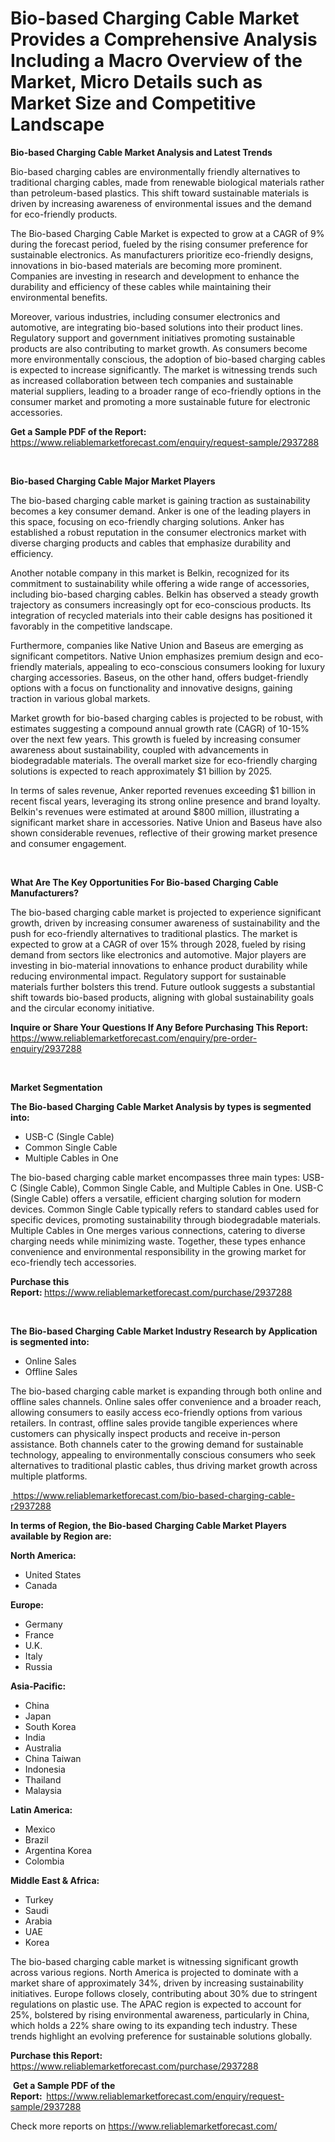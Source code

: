 <p><h1>Bio-based Charging Cable Market Provides a Comprehensive Analysis Including a Macro Overview of the Market, Micro Details such as Market Size and Competitive Landscape</h1></p><p><strong>Bio-based Charging Cable Market Analysis and Latest Trends</strong></p>
<p><p>Bio-based charging cables are environmentally friendly alternatives to traditional charging cables, made from renewable biological materials rather than petroleum-based plastics. This shift toward sustainable materials is driven by increasing awareness of environmental issues and the demand for eco-friendly products.</p><p>The Bio-based Charging Cable Market is expected to grow at a CAGR of 9% during the forecast period, fueled by the rising consumer preference for sustainable electronics. As manufacturers prioritize eco-friendly designs, innovations in bio-based materials are becoming more prominent. Companies are investing in research and development to enhance the durability and efficiency of these cables while maintaining their environmental benefits.</p><p>Moreover, various industries, including consumer electronics and automotive, are integrating bio-based solutions into their product lines. Regulatory support and government initiatives promoting sustainable products are also contributing to market growth. As consumers become more environmentally conscious, the adoption of bio-based charging cables is expected to increase significantly. The market is witnessing trends such as increased collaboration between tech companies and sustainable material suppliers, leading to a broader range of eco-friendly options in the consumer market and promoting a more sustainable future for electronic accessories.</p></p>
<p><strong>Get a Sample PDF of the Report:&nbsp;</strong> <a href="https://www.reliablemarketforecast.com/enquiry/request-sample/2937288?utm_campaign=2821&utm_medium=2&utm_source=Github&utm_content=ia&utm_term=14032025&utm_id=bio-based-charging-cable">https://www.reliablemarketforecast.com/enquiry/request-sample/2937288</a></p>
<p>&nbsp;</p>
<p><strong>Bio-based Charging Cable Major Market Players</strong></p>
<p><p>The bio-based charging cable market is gaining traction as sustainability becomes a key consumer demand. Anker is one of the leading players in this space, focusing on eco-friendly charging solutions. Anker has established a robust reputation in the consumer electronics market with diverse charging products and cables that emphasize durability and efficiency.</p><p>Another notable company in this market is Belkin, recognized for its commitment to sustainability while offering a wide range of accessories, including bio-based charging cables. Belkin has observed a steady growth trajectory as consumers increasingly opt for eco-conscious products. Its integration of recycled materials into their cable designs has positioned it favorably in the competitive landscape.</p><p>Furthermore, companies like Native Union and Baseus are emerging as significant competitors. Native Union emphasizes premium design and eco-friendly materials, appealing to eco-conscious consumers looking for luxury charging accessories. Baseus, on the other hand, offers budget-friendly options with a focus on functionality and innovative designs, gaining traction in various global markets.</p><p>Market growth for bio-based charging cables is projected to be robust, with estimates suggesting a compound annual growth rate (CAGR) of 10-15% over the next few years. This growth is fueled by increasing consumer awareness about sustainability, coupled with advancements in biodegradable materials. The overall market size for eco-friendly charging solutions is expected to reach approximately $1 billion by 2025.</p><p>In terms of sales revenue, Anker reported revenues exceeding $1 billion in recent fiscal years, leveraging its strong online presence and brand loyalty. Belkin's revenues were estimated at around $800 million, illustrating a significant market share in accessories. Native Union and Baseus have also shown considerable revenues, reflective of their growing market presence and consumer engagement.</p></p>
<p>&nbsp;</p>
<p><strong>What Are The Key Opportunities For Bio-based Charging Cable Manufacturers?</strong></p>
<p><p>The bio-based charging cable market is projected to experience significant growth, driven by increasing consumer awareness of sustainability and the push for eco-friendly alternatives to traditional plastics. The market is expected to grow at a CAGR of over 15% through 2028, fueled by rising demand from sectors like electronics and automotive. Major players are investing in bio-material innovations to enhance product durability while reducing environmental impact. Regulatory support for sustainable materials further bolsters this trend. Future outlook suggests a substantial shift towards bio-based products, aligning with global sustainability goals and the circular economy initiative.</p></p>
<p><strong>Inquire or Share Your Questions If Any Before Purchasing This Report:</strong> <a href="https://www.reliablemarketforecast.com/enquiry/pre-order-enquiry/2937288?utm_campaign=2821&utm_medium=2&utm_source=Github&utm_content=ia&utm_term=14032025&utm_id=bio-based-charging-cable">https://www.reliablemarketforecast.com/enquiry/pre-order-enquiry/2937288</a></p>
<p>&nbsp;</p>
<p><strong>Market Segmentation</strong></p>
<p><strong>The Bio-based Charging Cable Market Analysis by types is segmented into:</strong></p>
<p><ul><li>USB-C (Single Cable)</li><li>Common Single Cable</li><li>Multiple Cables in One</li></ul></p>
<p><p>The bio-based charging cable market encompasses three main types: USB-C (Single Cable), Common Single Cable, and Multiple Cables in One. USB-C (Single Cable) offers a versatile, efficient charging solution for modern devices. Common Single Cable typically refers to standard cables used for specific devices, promoting sustainability through biodegradable materials. Multiple Cables in One merges various connections, catering to diverse charging needs while minimizing waste. Together, these types enhance convenience and environmental responsibility in the growing market for eco-friendly tech accessories.</p></p>
<p><strong>Purchase this Report:&nbsp;</strong><a href="https://www.reliablemarketforecast.com/purchase/2937288?utm_campaign=2821&utm_medium=2&utm_source=Github&utm_content=ia&utm_term=14032025&utm_id=bio-based-charging-cable">https://www.reliablemarketforecast.com/purchase/2937288</a></p>
<p>&nbsp;</p>
<p><strong>The Bio-based Charging Cable Market Industry Research by Application is segmented into:</strong></p>
<p><ul><li>Online Sales</li><li>Offline Sales</li></ul></p>
<p><p>The bio-based charging cable market is expanding through both online and offline sales channels. Online sales offer convenience and a broader reach, allowing consumers to easily access eco-friendly options from various retailers. In contrast, offline sales provide tangible experiences where customers can physically inspect products and receive in-person assistance. Both channels cater to the growing demand for sustainable technology, appealing to environmentally conscious consumers who seek alternatives to traditional plastic cables, thus driving market growth across multiple platforms.</p></p>
<p><a href="https://www.reliablemarketforecast.com/bio-based-charging-cable-r2937288?utm_campaign=2821&utm_medium=2&utm_source=Github&utm_content=ia&utm_term=14032025&utm_id=bio-based-charging-cable">&nbsp;https://www.reliablemarketforecast.com/bio-based-charging-cable-r2937288</a></p>
<p><strong>In terms of Region, the Bio-based Charging Cable Market Players available by Region are:</strong></p>
<p>
    <p> <strong> North America: </strong>
        <ul>
            <li>United States</li>
            <li>Canada</li>
        </ul>
        </p> 
    <p> <strong> Europe: </strong>
        <ul>
            <li>Germany</li>
            <li>France</li>
            <li>U.K.</li>
            <li>Italy</li>
            <li>Russia</li>
        </ul>
        </p> 
    <p> <strong> Asia-Pacific: </strong>
        <ul>
            <li>China</li>
            <li>Japan</li>
            <li>South Korea</li>
            <li>India</li>
            <li>Australia</li>
            <li>China Taiwan</li>
            <li>Indonesia</li>
            <li>Thailand</li>
            <li>Malaysia</li>
        </ul>
        </p> 
    <p> <strong> Latin America: </strong>
        <ul>
            <li>Mexico</li>
            <li>Brazil</li>
            <li>Argentina Korea</li>
            <li>Colombia</li>
        </ul>
        </p> 
    <p> <strong> Middle East & Africa: </strong>
        <ul>
            <li>Turkey</li>
            <li>Saudi</li>
            <li>Arabia</li>
            <li>UAE</li>
            <li>Korea</li>
        </ul>
    </p>
    </p>
<p><p>The bio-based charging cable market is witnessing significant growth across various regions. North America is projected to dominate with a market share of approximately 34%, driven by increasing sustainability initiatives. Europe follows closely, contributing about 30% due to stringent regulations on plastic use. The APAC region is expected to account for 25%, bolstered by rising environmental awareness, particularly in China, which holds a 22% share owing to its expanding tech industry. These trends highlight an evolving preference for sustainable solutions globally.</p></p>
<p><strong>Purchase this Report: </strong><a href="https://www.reliablemarketforecast.com/purchase/2937288?utm_campaign=2821&utm_medium=2&utm_source=Github&utm_content=ia&utm_term=14032025&utm_id=bio-based-charging-cable">https://www.reliablemarketforecast.com/purchase/2937288</a></p>
<p>&nbsp;<strong>Get a Sample PDF of the Report:&nbsp;&nbsp;</strong><a href="https://www.reliablemarketforecast.com/enquiry/request-sample/2937288?utm_campaign=2821&utm_medium=2&utm_source=Github&utm_content=ia&utm_term=14032025&utm_id=bio-based-charging-cable">https://www.reliablemarketforecast.com/enquiry/request-sample/2937288</a></p>
<p><strong></strong></p>
<p>Check more reports on <a href="https://www.reliablemarketforecast.com/?utm_campaign=2821&utm_medium=2&utm_source=Github&utm_content=ia&utm_term=14032025&utm_id=bio-based-charging-cable">https://www.reliablemarketforecast.com/</a></p>
